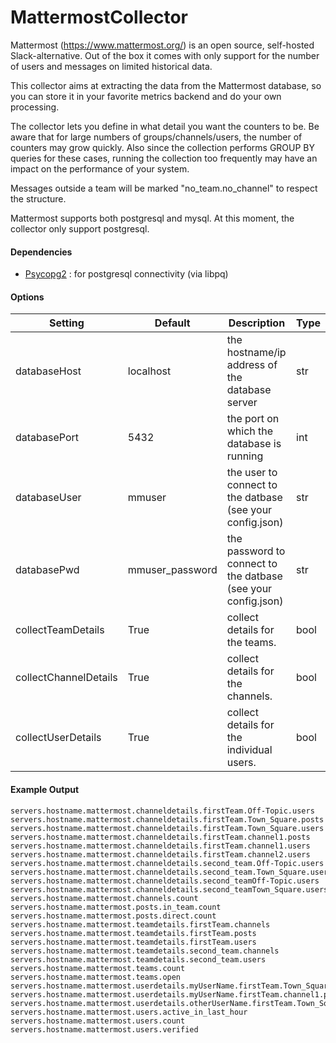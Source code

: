 <!--This file was generated from the python source
Please edit the source to make changes
-->
MattermostCollector
=====

Mattermost (https://www.mattermost.org/) is an open source, self-hosted
Slack-alternative. Out of the box it comes with only support for the number
of users and messages on limited historical data.

This collector aims at extracting the data from the Mattermost database, so
you can store it in your favorite metrics backend and do your own processing.

The collector lets you define in what detail you want the counters to be. Be
aware that for large numbers of groups/channels/users, the number of counters
may grow quickly. Also since the collection performs GROUP BY queries for these
cases, running the collection too frequently may have an impact on the
performance of your system.

Messages outside a team will be marked "no_team.no_channel" to respect the
structure.


Mattermost supports both postgresql and mysql. At this moment, the collector
only support postgresql.

#### Dependencies

 * [Psycopg2](http://initd.org/psycopg/docs/) : for postgresql connectivity (via libpq)


#### Options

Setting | Default | Description | Type
--------|---------|-------------|-----
databaseHost | localhost | the hostname/ip address of the database server | str
databasePort | 5432 | the port on which the database is running | int
databaseUser | mmuser | the user to connect to the datbase (see your config.json) | str
databasePwd | mmuser_password | the password to connect to the datbase (see your config.json) | str
collectTeamDetails | True | collect details for the teams. | bool
collectChannelDetails | True | collect details for the channels. | bool
collectUserDetails | True | collect details for the individual users. | bool


#### Example Output

```
servers.hostname.mattermost.channeldetails.firstTeam.Off-Topic.users
servers.hostname.mattermost.channeldetails.firstTeam.Town_Square.posts
servers.hostname.mattermost.channeldetails.firstTeam.Town_Square.users
servers.hostname.mattermost.channeldetails.firstTeam.channel1.posts
servers.hostname.mattermost.channeldetails.firstTeam.channel1.users
servers.hostname.mattermost.channeldetails.firstTeam.channel2.users
servers.hostname.mattermost.channeldetails.second_team.Off-Topic.users
servers.hostname.mattermost.channeldetails.second_team.Town_Square.users
servers.hostname.mattermost.channeldetails.second_teamOff-Topic.users
servers.hostname.mattermost.channeldetails.second_teamTown_Square.users
servers.hostname.mattermost.channels.count
servers.hostname.mattermost.posts.in_team.count
servers.hostname.mattermost.posts.direct.count
servers.hostname.mattermost.teamdetails.firstTeam.channels
servers.hostname.mattermost.teamdetails.firstTeam.posts
servers.hostname.mattermost.teamdetails.firstTeam.users
servers.hostname.mattermost.teamdetails.second_team.channels
servers.hostname.mattermost.teamdetails.second_team.users
servers.hostname.mattermost.teams.count
servers.hostname.mattermost.teams.open
servers.hostname.mattermost.userdetails.myUserName.firstTeam.Town_Square.posts
servers.hostname.mattermost.userdetails.myUserName.firstTeam.channel1.posts
servers.hostname.mattermost.userdetails.otherUserName.firstTeam.Town_Square.posts
servers.hostname.mattermost.users.active_in_last_hour
servers.hostname.mattermost.users.count
servers.hostname.mattermost.users.verified
```
